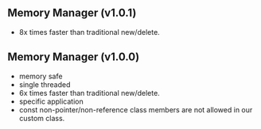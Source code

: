 ## Memory Manager (v1.0.1)
* 8x times faster than traditional new/delete.

## Memory Manager (v1.0.0)
* memory safe
* single threaded
* 6x times faster than traditional new/delete.
* specific application
* const non-pointer/non-reference class members are not allowed in our custom class.

